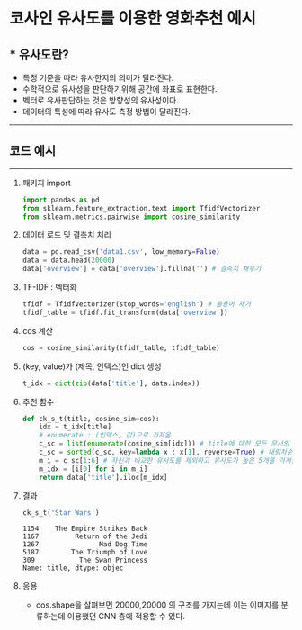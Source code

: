 # 코사인 유사도를 이용한 영화추천 예시

## * 유사도란?

- 특정 기준을 따라 유사한지의 의미가 달라진다.
- 수학적으로 유사성을 판단하기위해 공간에 좌표로 표현한다.
- 벡터로 유사판단하는 것은 방향성의 유사성이다.
- 데이터의 특성에 따라 유사도 측정 방법이 달라진다.



---

## 코드 예시

---

1. 패키지 import

   ```python
   import pandas as pd
   from sklearn.feature_extraction.text import TfidfVectorizer
   from sklearn.metrics.pairwise import cosine_similarity
   ```

2. 데이터 로드 및 결측치 처리

   ```python
   data = pd.read_csv('data1.csv', low_memory=False)
   data = data.head(20000)
   data['overview'] = data['overview'].fillna('') # 결측치 채우기
   ```

3. TF-IDF : 벡터화

   ```python
   tfidf = TfidfVectorizer(stop_words='english') # 불용어 제거
   tfidf_table = tfidf.fit_transform(data['overview'])
   ```

4. cos 계산

   ```python
   cos = cosine_similarity(tfidf_table, tfidf_table)
   ```

5. (key, value)가 (제목, 인덱스)인 dict 생성

   ```python
   t_idx = dict(zip(data['title'], data.index))
   ```

6. 추천 함수

   ```python
   def ck_s_t(title, cosine_sim=cos):
       idx = t_idx[title]
       # enumerate : (인덱스, 값)으로 가져옴
       c_sc = list(enumerate(cosine_sim[idx])) # title에 대한 모든 문서의 유사도
       c_sc = sorted(c_sc, key=lambda x : x[1], reverse=True) # 내림차순 정렬
       m_i = c_sc[1:6] # 자신과 비교한 유사도를 제외하고 유사도가 높은 5개를 가져옴
       m_idx = [i[0] for i in m_i]
       return data['title'].iloc[m_idx]
   ```

7. 결과

   ```python
   ck_s_t('Star Wars')
   ```

   ```
   1154    The Empire Strikes Back
   1167         Return of the Jedi
   1267               Mad Dog Time
   5187        The Triumph of Love
   309           The Swan Princess
   Name: title, dtype: objec
   ```

8. 응용
   - cos.shape을 살펴보면 20000,20000 의 구조를 가지는데 이는 이미지를 분류하는데 이용했던 CNN 층에 적용할 수 있다.
